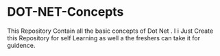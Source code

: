 # DOT-NET-Concepts
This Repository Contain all the basic concepts of  Dot Net . I i Just Create this Repository for self Learning as well a the freshers can take it for guidence. 
